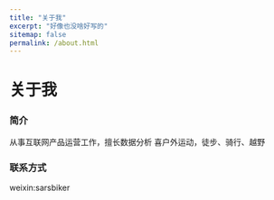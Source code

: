 ```yaml
---
title: "关于我"
excerpt: "好像也没啥好写的"
sitemap: false
permalink: /about.html
---
```

# 关于我
### 简介
从事互联网产品运营工作，擅长数据分析
喜户外运动，徒步、骑行、越野
### 联系方式
weixin:sarsbiker
